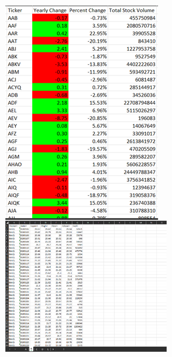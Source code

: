 

![VBA_challenge_2_Farhan_07_13_23.png](VBA_challenge_2_Farhan_07_13_23.png)
![VBA_challenge_2_Farhan_before_07_18_23.png](VBA_challenge_2_Farhan_before_07_18_23.png)

